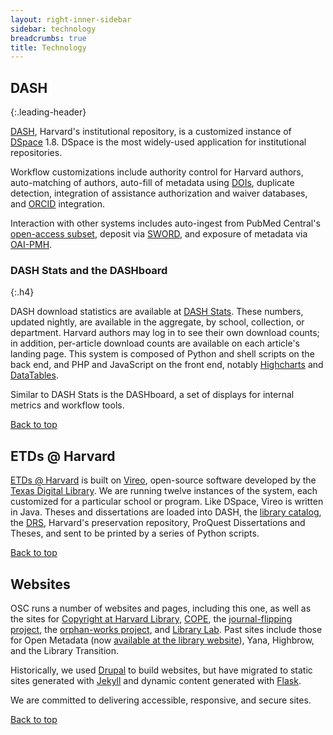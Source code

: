 ```yaml
---
layout: right-inner-sidebar
sidebar: technology
breadcrumbs: true
title: Technology
---
```


## DASH
{:.leading-header}

[DASH](http://dash.harvard.edu/), Harvard's institutional repository, is a customized instance of [DSpace](http://www.dspace.org/) 1.8. DSpace is the most widely-used application for institutional repositories.

Workflow customizations include authority control for Harvard authors, auto-matching of authors, auto-fill of metadata using [DOIs](http://www.doi.org/), duplicate detection, integration of assistance authorization and waiver databases, and [ORCID](http://orcid.org/) integration.

Interaction with other systems includes auto-ingest from PubMed Central's [open-access subset](http://www.ncbi.nlm.nih.gov/pmc/tools/openftlist/), deposit via [SWORD](http://swordapp.org/), and exposure of metadata via [OAI-PMH](http://www.openarchives.org/pmh/).

### DASH Stats and the DASHboard
{:.h4}

DASH download statistics are available at [DASH Stats](https://osc.hul.harvard.edu/dash/mydash). These numbers, updated nightly, are available in the aggregate, by school, collection, or department. Harvard authors may log in to see their own download counts; in addition, per-article download counts are available on each article's landing page. This system is composed of Python and shell scripts on the back end, and PHP and JavaScript on the front end, notably [Highcharts](http://www.highcharts.com/) and [DataTables](http://www.datatables.net/).

Similar to DASH Stats is the DASHboard, a set of displays for internal metrics and workflow tools.

<a href="#top">Back to top</a>

## ETDs @ Harvard

[ETDs @ Harvard](http://etds.lib.harvard.edu/about.html) is built on [Vireo](https://www.tdl.org/etds/), open-source software developed by the [Texas Digital Library](https://www.tdl.org/). We are running twelve instances of the system, each customized for a particular school or program. Like DSpace, Vireo is written in Java. Theses and dissertations are loaded into DASH, the [library catalog](http://hollis.harvard.edu/), the [DRS](http://hul.harvard.edu/ois/systems/drs/), Harvard's preservation repository, ProQuest Dissertations and Theses, and sent to be printed by a series of Python scripts.

<a href="#top">Back to top</a>

## Websites

OSC runs a number of websites and pages, including this one, as well as the sites for [Copyright at Harvard Library](http://copyright.lib.harvard.edu/), [COPE](http://www.oacompact.org/), the [journal-flipping project]({{site.baseur}}/programs/journal-flipping/), the [orphan-works project]({{site.baseur}}/programs/orphan-works/), and [Library Lab](https://osc.hul.harvard.edu/liblab/). Past sites include those for Open Metadata (now [available at the library website](http://openmetadata.lib.harvard.edu/)), Yana, Highbrow, and the Library Transition.

Historically, we used [Drupal](https://www.drupal.org/) to build websites, but have migrated to static sites generated with [Jekyll](http://jekyllrb.com/) and dynamic content generated with [Flask](http://flask.pocoo.org/).

We are committed to delivering accessible, responsive, and secure sites.

<a href="#top">Back to top</a>
